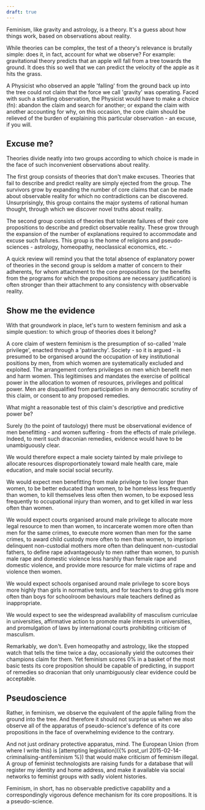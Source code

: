 ```yaml
---
draft: true
---
```


Feminism, like gravity and astrology, is a theory. It's a guess about how things work, based on observations about reality.

While theories can be complex, the test of a theory's relevance is brutally simple: does it, in fact, account for what we observe? For example: gravitational theory predicts that an apple will fall from a tree towards the ground. It does this so well that we can predict the velocity of the apple as it hits the grass.

A Physicist who observed an apple 'falling' from the ground back up into the tree could not claim that the force we call 'gravity' was operating. Faced with such a startling observation, the Physicist would have to make a choice (fn): abandon the claim and search for another; or expand the claim with another accounting for why, on this occasion, the core claim should be relieved of the burden of explaining this particular observation - an excuse, if you will.

## Excuse me?

Theories divide neatly into two groups according to which choice is made in the face of such inconvenient observations about reality.

The first group consists of theories that don't make excuses. Theories that fail to describe and predict reality are simply ejected from the group. The survivors grow by expanding the number of core claims that can be made about observable reality for which no contradictions can be discovered. Unsurprisingly, this group contains the major systems of rational human thought, through which we discover novel truths about reality.

The second group consists of theories that tolerate failures of their core propositions to describe and predict observable reality. These grow through the expansion of the number of explanations required to accommodate and excuse such failures. This group is the home of religions and pseudo-sciences - astrology, homeopathy, neoclassical economics, etc. -

A quick review will remind you that the total absence of explanatory power of theories in the second group is seldom a matter of concern to their adherents, for whom attachment to the core propositions (or the benefits from the programs for which the propositions are necessary justification) is often stronger than their attachment to any consistency with observable reality.

## Show me the evidence

With that groundwork in place, let's turn to western feminism and ask a simple question: to which group of theories does it belong?

A core claim of western feminism is the presumption of so-called 'male privilege', enacted through a 'patriarchy'. Society - so it is argued - is presumed to be organised around the occupation of key institutional positions by men, from which women are systematically excluded and exploited. The arrangement confers privileges on men which benefit men and harm women. This legitimises and mandates the exercise of political power in the allocation to women of resources, privileges and political power. Men are disqualified from participation in any democratic scrutiny of this claim, or consent to any proposed remedies.

What might a reasonable test of this claim's descriptive and predictive power be?

Surely (to the point of tautology) there must be observational evidence of men benefitting - and women suffering - from the effects of male privilege. Indeed, to merit such draconian remedies, evidence would have to be unambiguously clear.

We would therefore expect a male society tainted by male privilege to allocate resources disproportionately toward male health care, male education, and male social social security.

We would expect men benefitting from male privilege to live longer than women, to be better educated than women, to be homeless less frequently than women, to kill themselves less often then women, to be exposed less frequently to occupational injury than women, and to get killed in war less often than women.

We would expect courts organised around male privilege to allocate more legal resource to men than women, to incarcerate women more often than men for the same crimes, to execute more women than men for the same crimes, to award child custody more often to men than women, to imprison delinquent non-custodial mothers more often than delinquent non-custodial fathers, to define rape advantageously to men rather than women, to punish male rape and domestic violence less harshly than female rape and domestic violence, and provide more resource for male victims of rape and violence then women.

We would expect schools organised around male privilege to score boys more highly than girls in normative tests, and for teachers to drug girls more often than boys for schoolroom behaviours male teachers defined as inappropriate.

We would expect to see the widespread availability of masculism curriculae in universities, affirmative action to promote male interests in universities, and promulgation of laws by international courts prohibiting criticism of masculism.

Remarkably, we don't. Even homeopathy and astrology, like the stopped watch that tells the time twice a day, occasionally yield the outcomes their champions claim for them. Yet feminism scores 0% in a basket of the most basic tests its core proposition should be capable of predicting, in support of remedies so draconian that only unambiguously clear evidence could be acceptable.

## Pseudoscience

Rather, in feminism, we observe the equivalent of the apple falling from the ground into the tree. And therefore it should not surprise us when we also observe all of the apparatus of pseudo-science's defence of its core propositions in the face of overwhelming evidence to the contrary.

And not just ordinary protective apparatus, mind. The European Union (from where I write this) is [attempting legislation]({% post_url 2015-02-14-criminalising-antifeminism %}) that would make criticism of feminism illegal. A group of feminist technologists are raising funds for a database that will register my identity and home address, and make it available via social networks to feminist groups with sadly violent histories.

Feminism, in short, has no observable predictive capability and a correspondingly vigorous defence mechanism for its core propositions. It is a pseudo-science.
